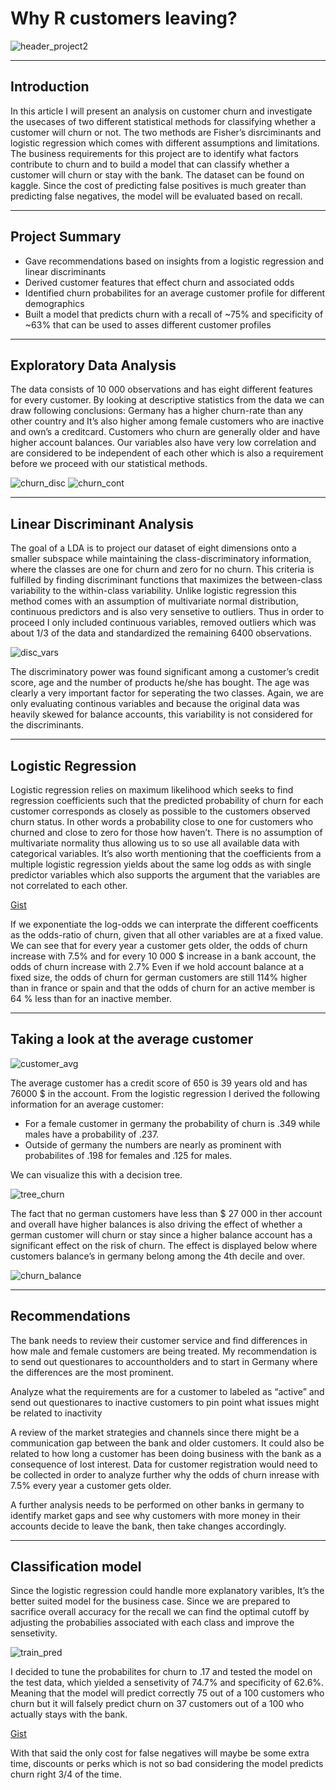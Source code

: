 # Why R customers leaving?


![header_project2](https://user-images.githubusercontent.com/96744665/148269540-a351e930-3108-4c51-8bff-f5da8ccfac6b.jpg)

***

## Introduction
In this article I will present an analysis on customer churn and investigate the usecases of two different statistical methods for classifying whether a customer will churn or not. The two methods are Fisher’s disrciminants and logistic regression which comes with different assumptions and limitations.
The business requirements for this project are to identify what factors contribute to churn and to build a model that can classify whether a customer will churn or stay with the bank. The dataset can be found on kaggle.
Since the cost of predicting false positives is much greater than predicting false negatives, the model will be evaluated based on recall.

***

## Project Summary
- Gave recommendations based on insights from a logistic regression and linear discriminants
- Derived customer features that effect churn and associated odds
- Identified churn probabilites for an average customer profile for different demographics
- Built a model that predicts churn with a recall of ~75% and specificity of ~63% that can be used to asses different customer profiles

***

## Exploratory Data Analysis
The data consists of 10 000 observations and has eight different features for every customer. By looking at descriptive statistics from the data we can draw following conclusions:
Germany has a higher churn-rate than any other country and It’s also higher among female customers who are inactive and own’s a creditcard.
Customers who churn are generally older and have higher account balances.
Our variables also have very low correlation and are considered to be independent of each other which is also a requirement before we proceed with our statistical methods.

![churn_disc](https://user-images.githubusercontent.com/96744665/148269644-1a66c3a4-c661-4b08-9072-41e550cc8ff3.png)
![churn_cont](https://user-images.githubusercontent.com/96744665/148269656-39d095eb-caa1-47f4-9c91-316221447c80.png)

***

## Linear Discriminant Analysis
The goal of a LDA is to project our dataset of eight dimensions onto a smaller subspace while maintaining the class-discriminatory information, where the classes are one for churn and zero for no churn. This criteria is fulfilled by finding discriminant functions that maximizes the between-class variability to the within-class variability. Unlike logistic regression this method comes with an assumption of multivariate normal distribution, continuous predictors and is also very sensetive to outliers.
Thus in order to proceed I only included continuous variables, removed outliers which was about 1/3 of the data and standardized the remaining 6400 observations.

![disc_vars](https://user-images.githubusercontent.com/96744665/148269704-f9a83402-8f77-42d9-bb0f-e195a0d6f8d5.png)

The discriminatory power was found significant among a customer’s credit score, age and the number of products he/she has bought. The age was clearly a very important factor for seperating the two classes.
Again, we are only evaluating continous variables and because the original data was heavily skewed for balance accounts, this variability is not considered for the discriminants.

***

## Logistic Regression
Logistic regression relies on maximum likelihood which seeks to find regression coefficients such that the predicted probability of churn for each customer corresponds as closely as possible to the customers observed churn status. In other words a probability close to one for customers who churned and close to zero for those how haven’t.
There is no assumption of multivariate normality thus allowing us to so use all available data with categorical variables. It’s also worth mentioning that the coefficients from a multiple logistic regression yields about the same log odds as with single predictor variables which also supports the argument that the variables are not correlated to each other.


[Gist](https://gist.github.com/Gabriele-Frattini/f7af72770ba4b235b2853a7fb2625dcc#file-logistic-regression)


If we exponentiate the log-odds we can interprate the different coefficents as the odds-ratio of churn, given that all other variables are at a fixed value.
We can see that for every year a customer gets older, the odds of churn increase with 7.5% and for every 10 000 $ increase in a bank account, the odds of churn increase with 2.7%
Even if we hold account balance at a fixed size, the odds of churn for german customers are still 114% higher than in france or spain and that the odds of churn for an active member is 64 % less than for an inactive member.

***

## Taking a look at the average customer

![customer_avg](https://user-images.githubusercontent.com/96744665/148269888-b3d05597-1074-4949-8f45-34f9822ac233.jpeg)

The average customer has a credit score of 650 is 39 years old and has 76000 $ in the account.
From the logistic regression I derived the following information for an average customer:
- For a female customer in germany the probability of churn is .349 while males have a probability of .237.
- Outside of germany the numbers are nearly as prominent with probabilites of .198 for females and .125 for males.

We can visualize this with a decision tree.

![tree_churn](https://user-images.githubusercontent.com/96744665/148269966-bd080813-c825-4152-9f66-8a4f7efd9ba2.png)

The fact that no german customers have less than $ 27 000 in ther account and overall have higher balances is also driving the effect of whether a german customer will churn or stay since a higher balance account has a significant effect on the risk of churn. The effect is displayed below where customers balance’s in germany belong among the 4th decile and over.

![churn_balance](https://user-images.githubusercontent.com/96744665/148269986-4b8f2d76-25e7-467c-93bb-6359bc69804a.png)

***

## Recommendations
The bank needs to review their customer service and find differences in how male and female customers are being treated. My recommendation is to send out questionares to accountholders and to start in Germany where the differences are the most prominent.

Analyze what the requirements are for a customer to labeled as “active” and send out questionares to inactive customers to pin point what issues might be related to inactivity

A review of the market strategies and channels since there might be a communication gap between the bank and older customers. It could also be related to how long a customer has been doing business with the bank as a consequence of lost interest. Data for customer registration would need to be collected in order to analyze further why the odds of churn inrease with 7.5% every year a customer gets older.

A further analysis needs to be performed on other banks in germany to identify market gaps and see why customers with more money in their accounts decide to leave the bank, then take changes accordingly.

***

## Classification model
Since the logistic regression could handle more explanatory varibles, It’s the better suited model for the business case.
Since we are prepared to sacrifice overall accuracy for the recall we can find the optimal cutoff by adjusting the probabilies associated with each class and improve the sensetivity.

![train_pred](https://user-images.githubusercontent.com/96744665/148270069-c7bae040-df50-499b-88b8-b4a7335abdff.png)

I decided to tune the probabilites for churn to .17 and tested the model on the test data, which yielded a sensetivity of 74.7% and specificity of 62.6%.
Meaning that the model will predict correctly 75 out of a 100 customers who churn but it will falsely predict churn on 37 customers out of a 100 who actually stays with the bank.

[Gist](https://gist.github.com/Gabriele-Frattini/2427f8485f1816b8efdb4979d0b48245)

With that said the only cost for false negatives will maybe be some extra time, discounts or perks which is not so bad considering the model predicts churn right 3/4 of the time.

